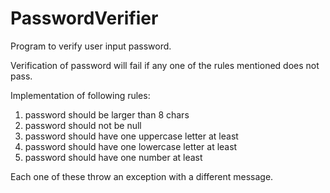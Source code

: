 # PasswordVerifier
Program to verify user input password. 

Verification of password will fail if any one of the rules mentioned does not pass.

Implementation of following rules:
1. password should be larger than 8 chars
2. password should not be null
3. password should have one uppercase letter at least
4. password should have one lowercase letter at least
5. password should have one number at least

Each one of these throw an exception with a different message.
